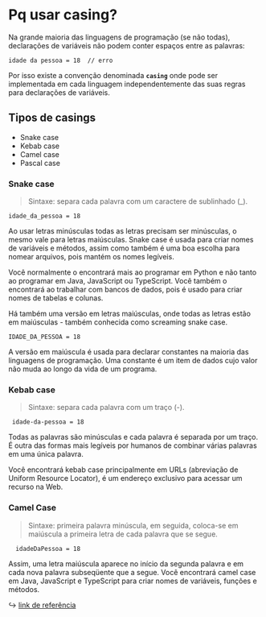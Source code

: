 # Pq usar casing?

Na grande maioria das linguagens de programação (se não todas), declarações de variáveis não podem conter espaços entre as palavras:

    idade da pessoa = 18  // erro
    
Por isso existe a convenção denominada **`casing`** onde pode ser implementada em cada linguagem independentemente das suas regras para declarações de variáveis.

## Tipos de casings

- Snake case
- Kebab case
- Camel case
- Pascal case

### Snake case

> Sintaxe: separa cada palavra com um caractere de sublinhado (_).

    idade_da_pessoa = 18

Ao usar letras minúsculas todas as letras precisam ser minúsculas, o mesmo vale para letras maiúsculas.
Snake case é usada para criar nomes de variáveis e métodos, assim como também é uma boa escolha para nomear arquivos, pois mantém os nomes legíveis.

Você normalmente o encontrará mais ao programar em Python e não tanto ao programar em Java, JavaScript ou TypeScript.
Você também o encontrará ao trabalhar com bancos de dados, pois é usado para criar nomes de tabelas e colunas.

Há também uma versão em letras maiúsculas, onde todas as letras estão em maiúsculas - também conhecida como screaming snake case.

    IDADE_DA_PESSOA = 18

A versão em maiúscula é usada para declarar constantes na maioria das linguagens de programação. Uma constante é um item de dados cujo valor não muda ao longo da vida de um programa.

### Kebab case

> Sintaxe: separa cada palavra com um traço (-).

     idade-da-pessoa = 18

Todas as palavras são minúsculas e cada palavra é separada por um traço.
É outra das formas mais legíveis por humanos de combinar várias palavras em uma única palavra.

Você encontrará kebab case principalmente em URLs (abreviação de Uniform Resource Locator), é um endereço exclusivo para acessar um recurso na Web.

### Camel Case

> Sintaxe: primeira palavra minúscula, em seguida, coloca-se em maiúscula a primeira letra de cada palavra que se segue.

      idadeDaPessoa = 18

Assim, uma letra maiúscula aparece no início da segunda palavra e em cada nova palavra subseqüente que a segue.
Você encontrará camel case em Java, JavaScript e TypeScript para criar nomes de variáveis, funções e métodos.

:arrow_right_hook: [link de referência](https://www.freecodecamp.org/news/snake-case-vs-camel-case-vs-pascal-case-vs-kebab-case-whats-the-difference)
